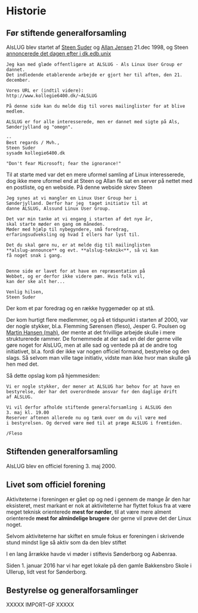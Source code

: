 # Historie

## Før stiftende generalforsamling

AlsLUG blev startet af [Steen Suder](https://www.linkedin.com/in/steensuder)
og [Allan Jensen](https://www.linkedin.com/in/jensendk/) 21.dec 1998, og
Steen [annoncerede det dagen efter i dk.edb.unix](https://groups.google.com/g/dk.edb.unix/c/ttpONWjdlME/m/SrWhu1JBYN8J)

~~~~~~~~~
Jeg kan med glæde offentligøre at ALSLUG - Als Linux User Group er
dannet.
Det indledende etablerende arbejde er gjort her til aften, den 21.
december.

Vores URL er (indtil videre):
http://www.kollegie6400.dk/~ALSLUG

På denne side kan du melde dig til vores mailinglister for at blive
medlem.

ALSLUG er for alle interesserede, men er dannet med sigte på Als,
Sønderjylland og "omegn".

-- 
Best regards / Mvh.,
Steen Suder
sysadm kollegie6400.dk

"Don't fear Microsoft; fear the ignorance!"
~~~~~~~~~

Til at starte med var det en mere uformel samling af Linux interesserede, dog ikke mere uformel 
end at Steen og Allan fik sat en server på nettet med en postliste, og en webside.
På denne webside skrev Steen

~~~~~~~~~
Jeg synes at vi mangler en Linux User Group her i
Sønderjylland. Derfor har jeg  taget initiativ til at
danne ALSLUG, Alssund Linux User Group.

Det var min tanke at vi engang i starten af det nye år, 
skal starte møder en gang om måneden.
Møder med hjælp til nybegyndere, små foredrag,
erfaringsudveksling og hvad I ellers har lyst til.

Det du skal gøre nu, er at melde dig til mailinglisten
**alslug-announce** og evt. **alslug-teknik<**, så vi kan 
få noget snak i gang.


Denne side er lavet for at have en repræsentation på 
Webbet, og er derfor ikke videre pæn. Hvis folk vil, 
kan der ske alt her...

Venlig hilsen,
Steen Suder
~~~~~~~~~

Der kom et par foredrag og en række hyggemøder op at stå.

Der kom hurtigt flere medlemmer, og på et tidspunkt i starten af 2000, var der nogle stykker,
bl.a. Flemming Sørensen (fleso), Jesper G. Poulsen og
[Martin Hansen (mah)](https://www.linkedin.com/in/martinOtzen), der mente at det 
frivillige arbejde skulle i mere strukturerede rammer. De fornemmede at der sad en del der 
gerne ville gøre noget for AlsLUG, men at alle sad og ventede på at de andre tog initiativet, 
bl.a. fordi der ikke var nogen officiel formand, bestyrelse og den slags. Så selvom man ville 
tage initiativ, vidste man ikke hvor man skulle gå hen med det.

Så dette opslag kom på hjemmesiden:

~~~~~~~~~
Vi er nogle stykker, der mener at ALSLUG har behov for at have en
bestyrelse, der har det overordnede ansvar for den daglige drift
af ALSLUG.

Vi vil derfor afholde stiftende generalforsamling i ALSLUG den
3. maj kl. 19.00
Reserver aftenen allerede nu og tænk over om du vil være med
i bestyrelsen. Og derved være med til at præge ALSLUG i fremtiden.

/Fleso
~~~~~~~~~





## Stiftenden generalforsamling
AlsLUG blev en officiel forening 3. maj 2000.





## Livet som officiel forening
Aktiviteterne i foreningen er gået op og ned i gennem de mange år den har eksisteret, mest markant er nok
at aktiviteterne har flyttet fokus fra at være meget teknisk orienterede **mest for nørder**, til 
at være mere alment orienterede **mest for almindelige brugere** der gerne vil prøve det der Linux noget.

Selvom  aktiviteterne har skiftet en smule fokus er foreningen i skrivende stund mindst lige så aktiv som
da den blev stiftet

I en lang årrække havde vi møder i stiftevis Sønderborg og Aabenraa.

Siden 1. januar 2016 har vi har eget lokale på den gamle Bakkensbro Skole i Ullerup, lidt vest for Sønderborg.






## Bestyrelse og generalforsamlinger
XXXXX IMPORT-GF XXXXX
